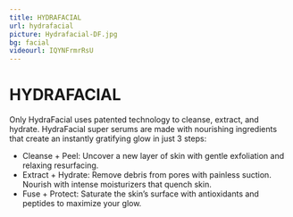 ```yaml
---
title: HYDRAFACIAL
url: hydrafacial
picture: Hydrafacial-DF.jpg
bg: facial
videourl: IQYNFrmrRsU
---
```


# HYDRAFACIAL
Only HydraFacial uses patented technology to cleanse, extract, and hydrate. HydraFacial super serums are made with nourishing ingredients that create an instantly gratifying glow in just 3 steps:

- Cleanse + Peel: Uncover a new layer of skin with gentle exfoliation and relaxing resurfacing.
- Extract + Hydrate: Remove debris from pores with painless suction. Nourish with intense moisturizers that quench skin.
- Fuse + Protect: Saturate the skin’s surface with antioxidants and peptides to maximize your glow.
